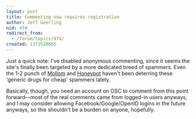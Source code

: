```yaml
---
layout: post
title: Commenting now requires registration
author: Jeff Geerling
nid: 474
redirect_from:
  - /forum/topics/474/
created: 1372528665
---
```

Just a quick note: I've disabled anonymous commenting, since it seems the site's finally been targeted by a more dedicated breed of spammers. Even the 1-2 punch of [Mollom](http://mollom.com/) and [Honeypot](https://drupal.org/project/honeypot) haven't been deterring these 'generic drugs for cheap' spammers lately.

Basically, though, you need an account on OSC to comment from this point forward—most of the real comments came from logged-in users anyways, and I may consider allowing Facebook/Google/OpenID logins in the future anyways, so this shouldn't be a burden on anyone, hopefully.
